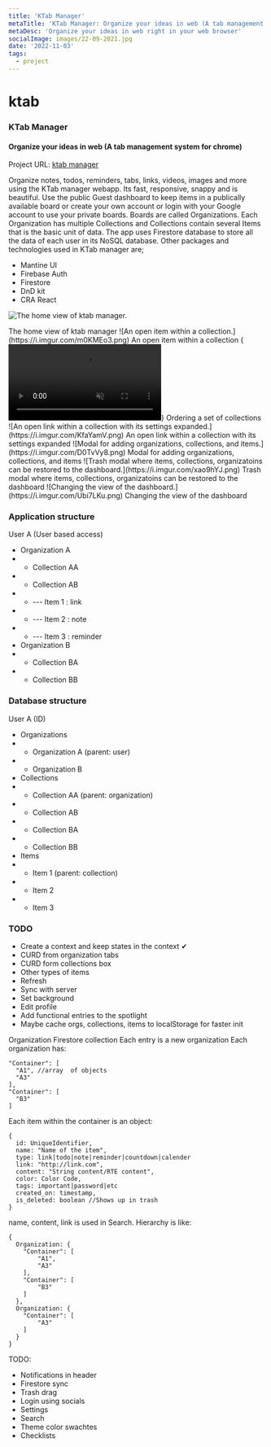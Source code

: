 ```yaml
---
title: 'KTab Manager'
metaTitle: 'KTab Manager: Organize your ideas in web (A tab management system for chrome)'
metaDesc: 'Organize your ideas in web right in your web browser'
socialImage: images/22-09-2021.jpg
date: '2022-11-03'
tags:
  - project
---
```

# ktab
### KTab Manager
#### Organize your ideas in web (A tab management system for chrome)

Project URL: [ktab manager](https://ktab-manager.web.app/)

Organize notes, todos, reminders, tabs, links, videos, images and more using the KTab manager webapp. Its fast, responsive, snappy and is beautiful. Use the public Guest dashboard to keep items in a publically available board or create your own account or login with your Google account to use your private boards. Boards are called Organizations. Each Organization has multiple Collections and Collections contain several Items that is the basic unit of data. 
The app uses Firestore database to store all the data of each user in its NoSQL database. 
Other packages and technologies used in KTab manager are;
- Mantine UI
- Firebase Auth
- Firestore
- DnD kit
- CRA React

<div class="center images" markdown="1">

![The home view of ktab manager.](https://i.imgur.com/Pr5DTFx.png)
<caption>The home view of ktab manager</caption>
![An open item within a collection.](https://i.imgur.com/m0KMEo3.png)
<caption>An open item within a collection</caption>
{<video src='https://i.imgur.com/rSCd2E1.mp4' autoplay="true" loop muted></video>}
<caption>Ordering a set of collections</caption>
![An open link within a collection with its settings expanded.](https://i.imgur.com/KfaYamV.png)
<caption>An open link within a collection with its settings expanded</caption>
![Modal for adding organizations, collections, and items.](https://i.imgur.com/D0TvVy8.png)
<caption>Modal for adding organizations, collections, and items</caption>
![Trash modal where items, collections, organizatoins can be restored to the dashboard.](https://i.imgur.com/xao9hYJ.png)
<caption>Trash modal where items, collections, organizatoins can be restored to the dashboard</caption>
![Changing the view of the dashboard.](https://i.imgur.com/Ubi7LKu.png)
<caption>Changing the view of the dashboard</caption>

</div>

### Application structure
User A (User based access)
- Organization A
- - Collection AA
- - Collection AB
- - --- Item 1 : link
- - --- Item 2 : note
- - --- Item 3 : reminder
- Organization B
- - Collection BA
- - Collection BB

### Database structure
User A (ID)
- Organizations
- - Organization A (parent: user)
- - Organization B
- Collections
- - Collection AA (parent: organization)
- - Collection AB
- - Collection BA
- - Collection BB
- Items
- - Item 1 (parent: collection)
- - Item 2
- - Item 3

### TODO
- Create a context and keep states in the context ✔
- CURD from organization tabs
- CURD form collections box
- Other types of items
- Refresh
- Sync with server
- Set background
- Edit profile
- Add functional entries to the spotlight
- Maybe cache orgs, collections, items to localStorage for faster init 

Organization Firestore collection
  Each entry is a new organization
  Each organization has:
  ```
  "Container": [
    "A1", //array  of objects
    "A3"
  ],
  "Container": [
    "B3"
  ]
  ```
  Each item within the container is an object:
  ```
  {
    id: UniqueIdentifier,
    name: "Name of the item",
    type: link|todo|note|reminder|countdown|calender
    link: "http://link.com",
    content: "String content/RTE content",
    color: Color Code,
    tags: important|password|etc
    created_on: timestamp,
    is_deleted: boolean //Shows up in trash
  }
  ```
  name, content, link is used in Search.
  Hierarchy is like:
  ```
  {
    Organization: {
      "Container": [
          "A1",
          "A3"
      ],
      "Container": [
          "B3"
      ]
    },
    Organization: {
      "Container": [
          "A3"
      ]
    }
  }
  ```
  TODO:
  * Notifications in header
  * Firestore sync
  * Trash drag
  * Login using socials
  * Settings
  * Search
  * Theme color swachtes
  * Checklists